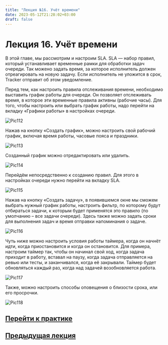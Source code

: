 ```yaml
---
title: "Лекция №16. Учёт времени"
date: 2023-05-12T21:28:02+03:00
draft: false
---
```

# **Лекция 16. Учёт времени**

В этой главе, мы рассмотрим и настроим SLA. SLA — набор правил, который устанавливает временные рамки для обработки задач очереди. Так можено задать время, за которое исполнитель должен отреагировать на новую задачу. Если исполнитель не уложится в срок, Tracker отправит об этом уведомление.

Перед тем, как настроить правила отслеживания времени, необходимо выставить график работы для очереди. Он позволяет отслеживать время, в которое эти временные правила активны (рабочие часы). Для того, чтобы настроить или выбрать график работы, надо перейти на вкладку «Графики работы» в настройках очереди.

![Pic112](/Picture_112.png)

Нажав на кнопку «Создать график», можно настроить свой рабочий график, включая время работы, часовые пояса и праздники.

![Pic113](/Picture_113.png)

Созданный график можно отредактировать или удалить.

![Pic114](/Picture_114.png)

Перейдём непосредственно к созданию правил. Для этого в настройках очереди нужно перейти на вкладку SLA.

![Pic115](/Picture_115.png)

Нажав на кнопку «Создать задачу», в появившемся окне мы сможем выбрать нужный график работы, настроить фильтр, по которому будут отбираться задачи, к которым будет применятся это правило (по умолчанию – все задачи очереди). Здесь также можно задать сроки для выполнения задач и время отправки напоминания о задаче.

![Pic116](/Picture_116.png)

Чуть ниже можно настроить условия работы таймера, когда он начнёт идти, когда приостановится и когда он остановится. Для примера, настроим таймер так, чтобы он начинал свой ход, когда задача приходит в работу, вставал на паузу, когда задача отправляется на ревью или тесты, и заканчивался, когда её закрывали. Таймер будет обновляться каждый раз, когда над задачей возобновляется работа.

![Pic117](/Picture_117.png)

Также, можно настроить способы оповещения о близости срока, или его просрочки.

![Pic118](/Picture_118.png)

## [Перейти к практике](/практики/практика_9/)
## [Предыдущая лекция](/лекции/лекция_15/)

